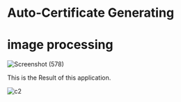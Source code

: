 # Auto-Certificate Generating
# image processing 

![Screenshot (578)](https://user-images.githubusercontent.com/126596692/223985286-a551e6c7-4045-4f2e-9042-35b68ba8c317.png)

This is the Result of this application.

![c2](https://user-images.githubusercontent.com/126596692/223986918-a7c87c2c-543d-466d-8810-ddd2a879c500.png)
